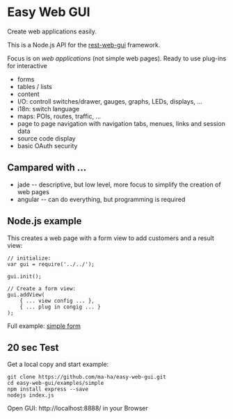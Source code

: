 # Easy Web GUI
Create web applications easily. 

This is a Node.js API for the [rest-web-gui](https://github.com/ma-ha/rest-web-ui) framework.

Focus is on _web applications_ (not simple web pages). Ready to use plug-ins for interactive
* forms
* tables / lists
* content
* I/O: controll switches/drawer, gauges, graphs, LEDs, displays, ...
* i18n: switch language
* maps: POIs, routes, traffic, ...
* page to page navigation with navigation tabs, menues, links and session data
* source code display
* basic OAuth security

## Campared with ...
* jade -- descriptive, but low level, more focus to simplify the creation of web pages
* angular -- can do everything, but programming is required

## Node.js example
This creates a web page with a form view to add customers and a result view:

	// initialize:
	var gui = require('../../');
	
	gui.init();
	
	// Create a form view:
	gui.addView( 
		{ ... view config ... },
		{ ... plug in congig ... }
	);	

Full example: [simple form](https://github.com/ma-ha/easy-web-gui/blob/master/examples/simple/index.js)

	
## 20 sec Test
Get a local copy and start example:

	git clone https://github.com/ma-ha/easy-web-gui.git
	cd easy-web-gui/examples/simple
	npm install express --save
	nodejs index.js

Open GUI: http://localhost:8888/ in your Browser
	